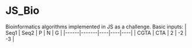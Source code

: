 # JS_Bio
Bioinformatics algorithms implemented in JS as a challenge. 
Basic inputs: 
| Seq1 |  Seq2 |  P | N  |  G |
|------|-------|----|----|----|
| CGTA |  CTA  |  2 | -2 | -3 |

